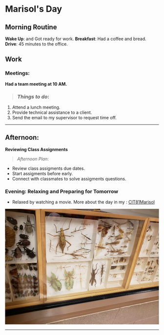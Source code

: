 # Marisol's Day

## Morning Routine

**Wake Up**: and Got ready for work.
**Breakfast**: Had a coffee and bread.
**Drive**: 45 minutes to the office.

## Work

### Meetings:
 **Had a team meeting at 10 AM.**

> ### *Things to do*:
1. Attend a lunch meeting.
2. Provide technical assistance to a client.
3. Send the email to my supervisor to request time off.
___

## Afternoon: 
**Reviewing Class Assignments**

> *Afternoon Plan*:
- Review class assigments due dates.
- Start assigments before early.
- Connect with classmates to solve assigments questions.
### Evening: Relaxing and Preparing for Tomorrow
- Relaxed by watching a movie.
More about the day in my : [CIT81Marisol](https://github.com/CIT82/marisoln-pub)

![some insects for motivation](w2/insects.jpg)

---